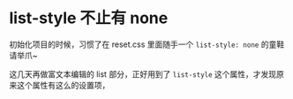 # list-style 不止有 none

初始化项目的时候，习惯了在 reset.css 里面随手一个 `list-style: none` 的童鞋请举爪~

这几天再做富文本编辑的 list 部分，正好用到了 `list-style` 这个属性，才发现原来这个属性有这么的设置项，
